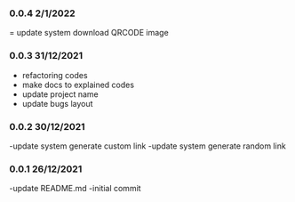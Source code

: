 ### 0.0.4 2/1/2022
 = update system download QRCODE image
### 0.0.3 31/12/2021
 - refactoring codes
 - make docs to explained codes
 - update project name
 - update bugs layout
### 0.0.2 30/12/2021
 -update system generate custom link
 -update system generate random link
### 0.0.1 26/12/2021
 -update README.md
 -initial commit
